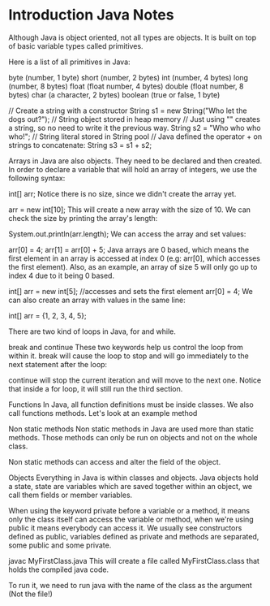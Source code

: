 # Introduction Java Notes  

Although Java is object oriented, not all types are objects. It is built on top of basic variable types called primitives.

Here is a list of all primitives in Java:

byte (number, 1 byte)
short (number, 2 bytes)
int (number, 4 bytes)
long (number, 8 bytes)
float (float number, 4 bytes)
double (float number, 8 bytes)
char (a character, 2 bytes)
boolean (true or false, 1 byte)

// Create a string with a constructor
String s1 = new String("Who let the dogs out?");        // String object stored in heap memory
// Just using "" creates a string, so no need to write it the previous way.
String s2 = "Who who who who!";                         // String literal stored in String pool
// Java defined the operator + on strings to concatenate:
String s3 = s1 + s2;

Arrays in Java are also objects. They need to be declared and then created. In order to declare a variable that will hold an array of integers, we use the following syntax:

int[] arr;
Notice there is no size, since we didn't create the array yet.

arr = new int[10];
This will create a new array with the size of 10. We can check the size by printing the array's length:

System.out.println(arr.length);
We can access the array and set values:

arr[0] = 4;
arr[1] = arr[0] + 5;
Java arrays are 0 based, which means the first element in an array is accessed at index 0 (e.g: arr[0], which accesses the first element). Also, as an example, an array of size 5 will only go up to index 4 due to it being 0 based.

int[] arr = new int[5];
//accesses and sets the first element
arr[0] = 4;
We can also create an array with values in the same line:

int[] arr = {1, 2, 3, 4, 5};

There are two kind of loops in Java, for and while.


break and continue
These two keywords help us control the loop from within it. break will cause the loop to stop and will go immediately to the next statement after the loop:

continue will stop the current iteration and will move to the next one. Notice that inside a for loop, it will still run the third section.

Functions
In Java, all function definitions must be inside classes. We also call functions methods. Let's look at an example method

Non static methods
Non static methods in Java are used more than static methods. Those methods can only be run on objects and not on the whole class.

Non static methods can access and alter the field of the object.

Objects
Everything in Java is within classes and objects. Java objects hold a state, state are variables which are saved together within an object, we call them fields or member variables.

When using the keyword private before a variable or a method, it means only the class itself can access the variable or method, when we're using public it means everybody can access it. We usually see constructors defined as public, variables defined as private and methods are separated, some public and some private.

javac MyFirstClass.java
This will create a file called MyFirstClass.class that holds the compiled java code.

To run it, we need to run java with the name of the class as the argument (Not the file!)

